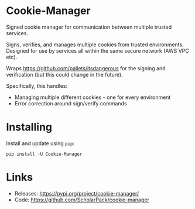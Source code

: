 # Cookie-Manager
Signed cookie manager for communication between multiple trusted services.

Signs, verifies, and manages multiple cookies from trusted environments. Designed for use by services all within the same secure network (AWS VPC etc).

Wraps https://github.com/pallets/itsdangerous for the signing and verification (but this could change in the future). 

Specifically, this handles:
- Managing multiple different cookies - one for every environment
- Error correction around sign/verify commands

# Installing
Install and update using `pip`:

```pip install -U Cookie-Manager```

# Links
* Releases: https://pypi.org/project/cookie-manager/
* Code: https://github.com/ScholarPack/cookie-manager
